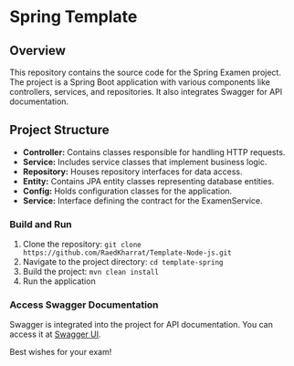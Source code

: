 # Spring Template

## Overview

This repository contains the source code for the Spring Examen project. The project is a Spring Boot application with various components like controllers, services, and repositories. It also integrates Swagger for API documentation.

## Project Structure

- **Controller:** Contains classes responsible for handling HTTP requests.
- **Service:** Includes service classes that implement business logic.
- **Repository:** Houses repository interfaces for data access.
- **Entity:** Contains JPA entity classes representing database entities.
- **Config:** Holds configuration classes for the application.
- **Service:** Interface defining the contract for the ExamenService.


### Build and Run

1. Clone the repository: `git clone https://github.com/RaedKharrat/Template-Node-js.git`
2. Navigate to the project directory: `cd template-spring`
3. Build the project: `mvn clean install`
4. Run the application

### Access Swagger Documentation

Swagger is integrated into the project for API documentation. You can access it at [Swagger UI](http://localhost:8083/springExamen/swagger-ui/index.html).


Best wishes for your exam!

